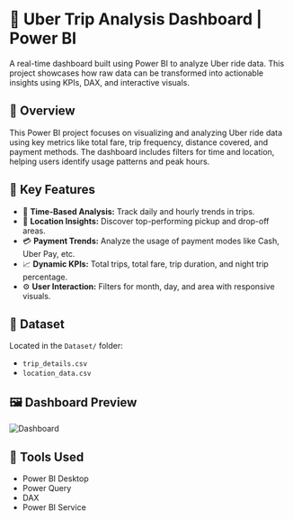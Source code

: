 # 🚕 Uber Trip Analysis Dashboard | Power BI

A real-time dashboard built using Power BI to analyze Uber ride data. This project showcases how raw data can be transformed into actionable insights using KPIs, DAX, and interactive visuals.

## 📌 Overview

This Power BI project focuses on visualizing and analyzing Uber ride data using key metrics like total fare, trip frequency, distance covered, and payment methods. The dashboard includes filters for time and location, helping users identify usage patterns and peak hours.

## 📌 Key Features

- 📅 **Time-Based Analysis:** Track daily and hourly trends in trips.
- 📍 **Location Insights:** Discover top-performing pickup and drop-off areas.
- 💳 **Payment Trends:** Analyze the usage of payment modes like Cash, Uber Pay, etc.
- 📈 **Dynamic KPIs:** Total trips, total fare, trip duration, and night trip percentage.
- ⚙️ **User Interaction:** Filters for month, day, and area with responsive visuals.

## 📁 Dataset

Located in the `Dataset/` folder:
- `trip_details.csv`
- `location_data.csv`

## 🖼️ Dashboard Preview

![Dashboard](https://github.com/user-attachments/assets/bb9e92e6-4951-4b26-af17-7941fcde7887) 

## 📂 Tools Used

- Power BI Desktop  
- Power Query  
- DAX  
- Power BI Service


  



